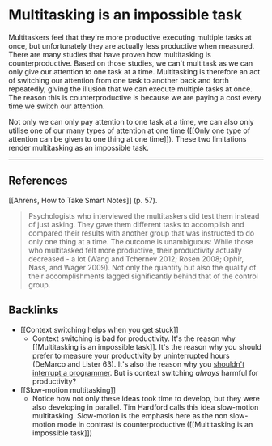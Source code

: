 # Multitasking is an impossible task
Multitaskers feel that they're more productive executing multiple tasks at once, but unfortunately they are actually less productive when measured. There are many studies that have proven how multitasking is counterproductive. Based on those studies, we can't multitask as we can only give our attention to one task at a time. Multitasking is therefore an act of switching our attention from one task to another back and forth repeatedly, giving the illusion that we can execute multiple tasks at once. The reason this is counterproductive is because we are paying a cost every time we switch our attention.

Not only we can only pay attention to one task at a time, we can also only utilise one of our many types of attention at one time ([[Only one type of attention can be given to one thing at one time]]). These two limitations render multitasking as an impossible task.

---
## References
[[Ahrens, How to Take Smart Notes]] (p. 57).
> Psychologists who interviewed the multitaskers did test them instead of just asking. They gave them different tasks to accomplish and compared their results with another group that was instructed to do only one thing at a time. The outcome is unambiguous: While those who multitasked felt more productive, their productivity actually decreased - a lot (Wang and Tchernev 2012; Rosen 2008; Ophir, Nass, and Wager 2009). Not only the quantity but also the quality of their accomplishments lagged significantly behind that of the control group.

## Backlinks
* [[Context switching helps when you get stuck]]
	* Context switching is bad for productivity. It's the reason why [[Multitasking is an impossible task]]. It's the reason why you should prefer to measure your productivity by uninterrupted hours (DeMarco and Lister 63). It's also the reason why you [shouldn't interrupt a programmer](https://heeris.id.au/2013/this-is-why-you-shouldnt-interrupt-a-programmer/). But is context switching *always* harmful for productivity?
* [[Slow-motion multitasking]]
	* Notice how not only these ideas took time to develop, but they were also developing in parallel. Tim Hardford calls this idea slow-motion multitasking. Slow-motion is the emphasis here as the non slow-motion mode in contrast is counterproductive ([[Multitasking is an impossible task]])

<!-- #evergreen #thinking -->

<!-- {BearID:EAFC71F6-34C3-4639-91BB-C3A8B336DEF2-4097-00002151724F1141} -->
